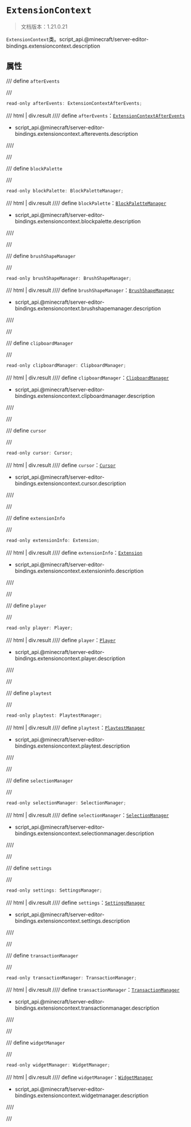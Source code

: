 # `ExtensionContext`

> 文档版本：1.21.0.21

`ExtensionContext`类。script_api.@minecraft/server-editor-bindings.extensioncontext.description

## 属性

/// define
`afterEvents`


///

```js
read-only afterEvents: ExtensionContextAfterEvents;
```

/// html | div.result
//// define
`afterEvents`：[`ExtensionContextAfterEvents`](./extensioncontextafterevents.md)

- script_api.@minecraft/server-editor-bindings.extensioncontext.afterevents.description


////

///


/// define
`blockPalette`


///

```js
read-only blockPalette: BlockPaletteManager;
```

/// html | div.result
//// define
`blockPalette`：[`BlockPaletteManager`](./blockpalettemanager.md)

- script_api.@minecraft/server-editor-bindings.extensioncontext.blockpalette.description


////

///


/// define
`brushShapeManager`


///

```js
read-only brushShapeManager: BrushShapeManager;
```

/// html | div.result
//// define
`brushShapeManager`：[`BrushShapeManager`](./brushshapemanager.md)

- script_api.@minecraft/server-editor-bindings.extensioncontext.brushshapemanager.description


////

///


/// define
`clipboardManager`


///

```js
read-only clipboardManager: ClipboardManager;
```

/// html | div.result
//// define
`clipboardManager`：[`ClipboardManager`](./clipboardmanager.md)

- script_api.@minecraft/server-editor-bindings.extensioncontext.clipboardmanager.description


////

///


/// define
`cursor`


///

```js
read-only cursor: Cursor;
```

/// html | div.result
//// define
`cursor`：[`Cursor`](./cursor.md)

- script_api.@minecraft/server-editor-bindings.extensioncontext.cursor.description


////

///


/// define
`extensionInfo`


///

```js
read-only extensionInfo: Extension;
```

/// html | div.result
//// define
`extensionInfo`：[`Extension`](./extension.md)

- script_api.@minecraft/server-editor-bindings.extensioncontext.extensioninfo.description


////

///


/// define
`player`


///

```js
read-only player: Player;
```

/// html | div.result
//// define
`player`：[`Player`](../../server/beta/player.md)

- script_api.@minecraft/server-editor-bindings.extensioncontext.player.description


////

///


/// define
`playtest`


///

```js
read-only playtest: PlaytestManager;
```

/// html | div.result
//// define
`playtest`：[`PlaytestManager`](./playtestmanager.md)

- script_api.@minecraft/server-editor-bindings.extensioncontext.playtest.description


////

///


/// define
`selectionManager`


///

```js
read-only selectionManager: SelectionManager;
```

/// html | div.result
//// define
`selectionManager`：[`SelectionManager`](./selectionmanager.md)

- script_api.@minecraft/server-editor-bindings.extensioncontext.selectionmanager.description


////

///


/// define
`settings`


///

```js
read-only settings: SettingsManager;
```

/// html | div.result
//// define
`settings`：[`SettingsManager`](./settingsmanager.md)

- script_api.@minecraft/server-editor-bindings.extensioncontext.settings.description


////

///


/// define
`transactionManager`


///

```js
read-only transactionManager: TransactionManager;
```

/// html | div.result
//// define
`transactionManager`：[`TransactionManager`](./transactionmanager.md)

- script_api.@minecraft/server-editor-bindings.extensioncontext.transactionmanager.description


////

///


/// define
`widgetManager`


///

```js
read-only widgetManager: WidgetManager;
```

/// html | div.result
//// define
`widgetManager`：[`WidgetManager`](./widgetmanager.md)

- script_api.@minecraft/server-editor-bindings.extensioncontext.widgetmanager.description


////

///

